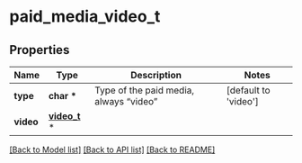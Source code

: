 # paid_media_video_t

## Properties
Name | Type | Description | Notes
------------ | ------------- | ------------- | -------------
**type** | **char \*** | Type of the paid media, always “video” | [default to 'video']
**video** | [**video_t**](video.md) \* |  | 

[[Back to Model list]](../README.md#documentation-for-models) [[Back to API list]](../README.md#documentation-for-api-endpoints) [[Back to README]](../README.md)


